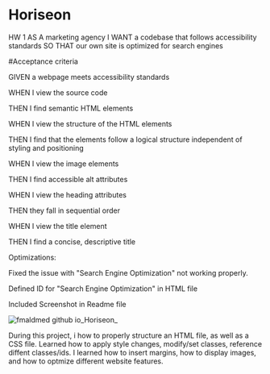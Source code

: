 # Horiseon
HW 1
AS A marketing agency
I WANT a codebase that follows accessibility standards
SO THAT our own site is optimized for search engines

#Acceptance criteria

GIVEN a webpage meets accessibility standards

WHEN I view the source code

THEN I find semantic HTML elements

WHEN I view the structure of the HTML elements

THEN I find that the elements follow a logical structure independent of styling and positioning

WHEN I view the image elements

THEN I find accessible alt attributes

WHEN I view the heading attributes

THEN they fall in sequential order

WHEN I view the title element

THEN I find a concise, descriptive title

Optimizations:

Fixed the issue with "Search Engine Optimization" not working properly.


Defined ID for "Search Engine Optimization" in HTML file

Included Screenshot in Readme file

![fmaldmed github io_Horiseon_](https://user-images.githubusercontent.com/113961091/193201930-d99ef42f-8660-4bc7-9b81-7af7e3fab7cc.png)



During this project, i how to properly structure an HTML file, as well as a CSS file. Learned how to apply style changes, modify/set classes, reference diffent classes/ids. I learned how to insert margins, how to display images, and how to optmize different website features.
